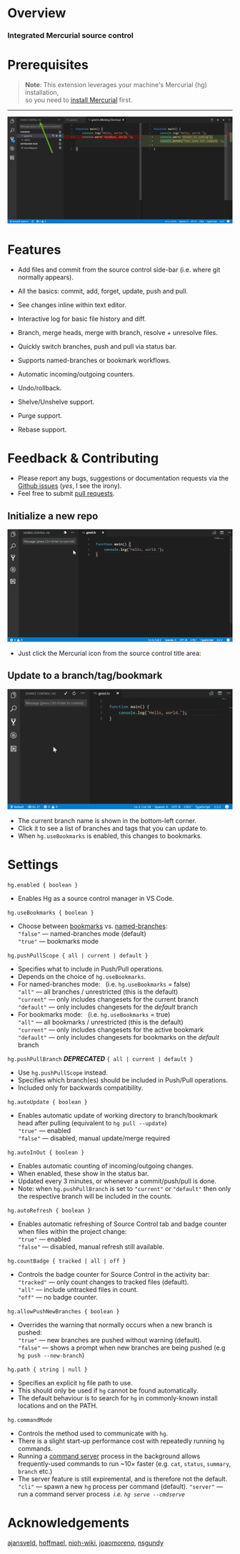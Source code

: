 # Overview

### Integrated Mercurial source control

# Prerequisites

> **Note**: This extension leverages your
> machine's Mercurial (hg) installation,  
> so you need to [install Mercurial](https://www.mercurial-scm.org) first.

---

![Hg](images/hg.png)

# Features

-   Add files and commit from the source control side-bar (i.e. where git normally appears).

-   All the basics: commit, add, forget, update, push and pull.

-   See changes inline within text editor.

-   Interactive log for basic file history and diff.

-   Branch, merge heads, merge with branch, resolve + unresolve files.

-   Quickly switch branches, push and pull via status bar.

-   Supports named-branches or bookmark workflows.

-   Automatic incoming/outgoing counters.

-   Undo/rollback.

-   Shelve/Unshelve support.

-   Purge support.

-   Rebase support.

# Feedback & Contributing

-   Please report any bugs, suggestions or documentation requests via the [Github issues](https://github.com/mrcrowl/vscode-hg/issues) (_yes_, I see the irony).
-   Feel free to submit [pull requests](https://github.com/mrcrowl/vscode-hg/pulls).

## Initialize a new repo

![Init a repo](images/init.gif)

-   Just click the Mercurial icon from the source control title area:

## Update to a branch/tag/bookmark

![Change branches](images/change-branch.gif)

-   The current branch name is shown in the bottom-left corner.
-   Click it to see a list of branches and tags that you can update to.
-   When `hg.useBookmarks` is enabled, this changes to bookmarks.

# Settings

`hg.enabled { boolean }`

-   Enables Hg as a source control manager in VS Code.

`hg.useBookmarks { boolean }`

-   Choose between [bookmarks](https://www.mercurial-scm.org/wiki/Bookmarks) vs. [named-branches](https://www.mercurial-scm.org/wiki/NamedBranches):  
    `"false"` — named-branches mode (default)  
    `"true"` — bookmarks mode

`hg.pushPullScope { all | current | default }`

-   Specifies what to include in Push/Pull operations.
-   Depends on the choice of `hg.useBookmarks`.
-   For named-branches mode: &nbsp; (i.e. `hg.useBookmarks` = false)  
    `"all"` &mdash; all branches / unrestricted (this is the default)  
    `"current"` &mdash; only includes changesets for the current branch  
    `"default"` &mdash; only includes changesets for the _default_ branch
-   For bookmarks mode: &nbsp; (i.e. `hg.useBookmarks` = true)  
    `"all"` &mdash; all bookmarks / unrestricted (this is the default)  
    `"current"` &mdash; only includes changesets for the active bookmark  
    `"default"` &mdash; only includes changesets for bookmarks on the _default_ branch

`hg.pushPullBranch` _**DEPRECATED**_ `{ all | current | default }`

-   Use `hg.pushPullScope` instead.
-   Specifies which branch(es) should be included in Push/Pull operations.
-   Included only for backwards compatibility.

`hg.autoUpdate { boolean }`

-   Enables automatic update of working directory to branch/bookmark head after pulling (equivalent to `hg pull --update`)  
    `"true"` &mdash; enabled  
    `"false"` &mdash; disabled, manual update/merge required

`hg.autoInOut { boolean }`

-   Enables automatic counting of incoming/outgoing changes.
-   When enabled, these show in the status bar.
-   Updated every 3 minutes, or whenever a commit/push/pull is done.
-   Note: when `hg.pushPullBranch` is set to `"current"` or `"default"` then only the respective branch will be included in the counts.

`hg.autoRefresh { boolean }`

-   Enables automatic refreshing of Source Control tab and badge counter when files within the project change:  
    `"true"` &mdash; enabled  
    `"false"` &mdash; disabled, manual refresh still available.

`hg.countBadge { tracked | all | off }`

-   Controls the badge counter for Source Control in the activity bar:  
    `"tracked"` &mdash; only count changes to tracked files (default).  
    `"all"` &mdash; include untracked files in count.  
    `"off"` &mdash; no badge counter.

`hg.allowPushNewBranches { boolean }`

-   Overrides the warning that normally occurs when a new branch is pushed:  
    `"true"` &mdash; new branches are pushed without warning (default).  
    `"false"` &mdash; shows a prompt when new branches are being pushed (e.g `hg push --new-branch`)

`hg.path { string | null }`

-   Specifies an explicit `hg` file path to use.
-   This should only be used if `hg` cannot be found automatically.
-   The default behaviour is to search for `hg` in commonly-known install locations and on the PATH.

`hg.commandMode`

-   Controls the method used to communicate with `hg`.
-   There is a slight start-up performance cost with repeatedly running `hg` commands.
-   Running a [command server](https://www.mercurial-scm.org/wiki/CommandServer) process in the background allows frequently-used commands to run ~10× faster (e.g. `cat`, `status`, `summary`, `branch` etc.)
-   The server feature is still expiremental, and is therefore not the default.
    `"cli"` &mdash; spawn a new `hg` process per command (default).
    `"server"` &mdash; run a command server process &nbsp;_i.e. `hg serve --cmdserve`_

# Acknowledgements

[ajansveld](https://github.com/ajansveld), [hoffmael](https://github.com/hoffmael), [nioh-wiki](https://github.com/nioh-wiki), [joaomoreno](https://github.com/joaomoreno), [nsgundy](https://github.com/nsgundy)
